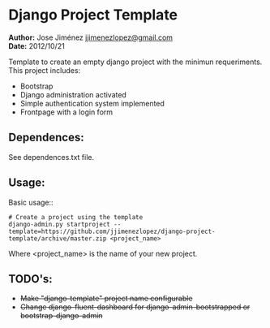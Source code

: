 Django Project Template
=======================

**Author:** Jose Jiménez <jjimenezlopez@gmail.com>  
**Date:** 2012/10/21

Template to create an empty django project with the minimun requeriments.
This project includes:

 * Bootstrap
 * Django administration activated
 * Simple authentication system implemented
 * Frontpage with a login form

Dependences:
------------

See dependences.txt file.

Usage:
------

Basic usage::

    # Create a project using the template
    django-admin.py startproject --template=https://github.com/jjimenezlopez/django-project-template/archive/master.zip <project_name>

Where <project_name> is the name of your new project.


TODO's:
-------

 - ~~Make "django-template" project name configurable~~
 - ~~Change django-fluent-dashboard for django-admin-bootstrapped or bootstrap-django-admin~~


